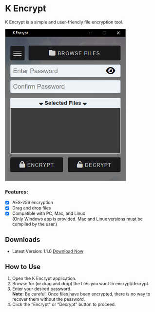 # K Encrypt
K Encrypt is a simple and user-friendly file encryption tool.

![K Encrypt Preview](https://github.com/kevinkickback/K-Encrypt/blob/main/preview.png)

### Features:
- [x] AES-256 encryption
- [x] Drag and drop files
- [x] Compatible with PC, Mac, and Linux<br>
(Only Windows app is provided. Mac and Linux versions must be compiled by the user.)

## Downloads
* Latest Version: 1.1.0 [Download Now](https://github.com/kevinkickback/K-Encrypt/releases/download/v1.1.0/K-Encrypt-windows-v1.1.0.exe)

## How to Use
1. Open the K Encrypt application.
2. Browse for (or drag and drop) the files you want to encrypt/decrypt.
3. Enter your desired password.<br>
   **Note:** Be careful! Once files have been encrypted, there is no way to recover them without the password.
4. Click the "Encrypt" or "Decrypt" button to proceed.
